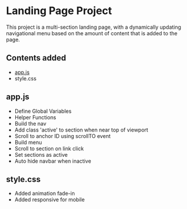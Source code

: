 # Landing Page Project
This project is  a multi-section landing page, with a dynamically updating navigational menu based on the amount of content that is added to the page.

## Contents added
* [app.js](#app.js)
* style.css

## app.js
* Define Global Variables
* Helper Functions
* Build the nav
* Add class 'active' to section when near top of viewport
* Scroll to anchor ID using scrollTO event
* Build menu
* Scroll to section on link click
* Set sections as active
* Auto hide navbar when inactive

## style.css
* Added animation fade-in
* Added responsive for mobile
